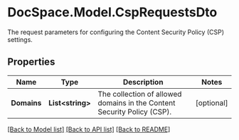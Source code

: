 # DocSpace.Model.CspRequestsDto
The request parameters for configuring the Content Security Policy (CSP) settings.

## Properties

Name | Type | Description | Notes
------------ | ------------- | ------------- | -------------
**Domains** | **List&lt;string&gt;** | The collection of allowed domains in the Content Security Policy (CSP). | [optional] 

[[Back to Model list]](../README.md#documentation-for-models) [[Back to API list]](../README.md#documentation-for-api-endpoints) [[Back to README]](../README.md)

